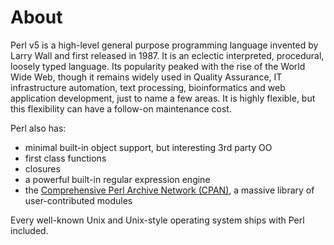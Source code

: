 # About

Perl v5 is a high-level general purpose programming language invented by Larry Wall and first released in 1987.
It is an eclectic interpreted, procedural, loosely typed language.
Its popularity peaked with the rise of the World Wide Web, though it remains widely used in Quality Assurance, IT infrastructure automation, text processing, bioinformatics and web application development, just to name a few areas.
It is highly flexible, but this flexibility can have a follow-on maintenance cost.

 Perl also has:

- minimal built-in object support, but interesting 3rd party OO
- first class functions
- closures
- a powerful built-in regular expression engine
- the [Comprehensive Perl Archive Network (CPAN)](http://www.cpan.org), a massive library of user-contributed modules

Every well-known Unix and Unix-style operating system ships with Perl included.
